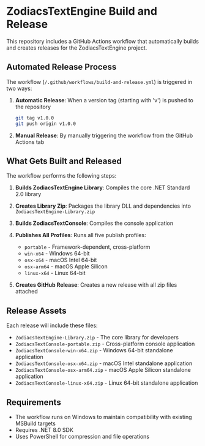 # ZodiacsTextEngine Build and Release

This repository includes a GitHub Actions workflow that automatically builds and creates releases for the ZodiacsTextEngine project.

## Automated Release Process

The workflow (`/.github/workflows/build-and-release.yml`) is triggered in two ways:

1. **Automatic Release**: When a version tag (starting with 'v') is pushed to the repository
   ```bash
   git tag v1.0.0
   git push origin v1.0.0
   ```

2. **Manual Release**: By manually triggering the workflow from the GitHub Actions tab

## What Gets Built and Released

The workflow performs the following steps:

1. **Builds ZodiacsTextEngine Library**: Compiles the core .NET Standard 2.0 library
2. **Creates Library Zip**: Packages the library DLL and dependencies into `ZodiacsTextEngine-Library.zip`
3. **Builds ZodiacsTextConsole**: Compiles the console application
4. **Publishes All Profiles**: Runs all five publish profiles:
   - `portable` - Framework-dependent, cross-platform
   - `win-x64` - Windows 64-bit
   - `osx-x64` - macOS Intel 64-bit  
   - `osx-arm64` - macOS Apple Silicon
   - `linux-x64` - Linux 64-bit

5. **Creates GitHub Release**: Creates a new release with all zip files attached

## Release Assets

Each release will include these files:
- `ZodiacsTextEngine-Library.zip` - The core library for developers
- `ZodiacsTextConsole-portable.zip` - Cross-platform console application 
- `ZodiacsTextConsole-win-x64.zip` - Windows 64-bit standalone application
- `ZodiacsTextConsole-osx-x64.zip` - macOS Intel standalone application
- `ZodiacsTextConsole-osx-arm64.zip` - macOS Apple Silicon standalone application
- `ZodiacsTextConsole-linux-x64.zip` - Linux 64-bit standalone application

## Requirements

- The workflow runs on Windows to maintain compatibility with existing MSBuild targets
- Requires .NET 8.0 SDK
- Uses PowerShell for compression and file operations